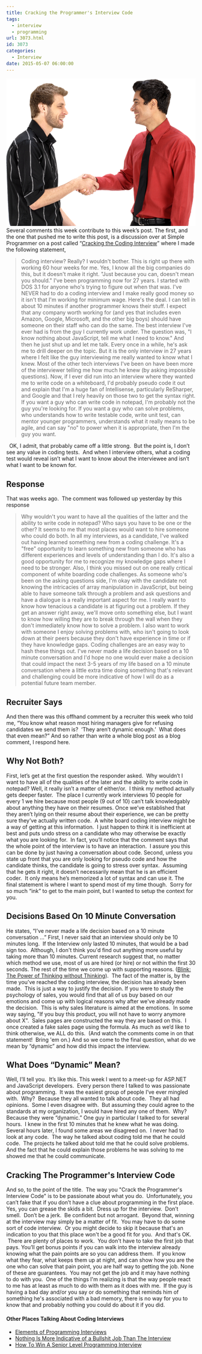 ```yaml
---
title: Cracking the Programmer's Interview Code
tags:
  - interview
  - programming
url: 3073.html
id: 3073
categories:
  - Interview
date: 2015-05-07 06:00:00
---
```


![33Tr](/uploads/2015/04/33Tr.png "33Tr")Several comments this week contribute to this week’s post. The first, and the one that pushed me to write this post, is a discussion over at Simple Programmer on a post called “[Cracking the Coding Interview](//simpleprogrammer.com/2015/01/19/cracking-the-coding-interview/)” where I made the following statement,

> Coding interview? Really? I wouldn't bother. This is right up there with working 60 hour weeks for me. Yes, I know all the big companies do this, but it doesn't make it right. "Just because you can, doesn't mean you should." I've been programming now for 27 years. I started with DOS 3.1 for anyone who's trying to figure out when that was. I've NEVER had to do a coding interview and I make really good money so it isn't that I'm working for minimum wage. Here's the deal. I can tell in about 10 minutes if another programmer knows their stuff. I expect that any company worth working for (and yes that includes even Amazon, Google, Microsoft, and the other big boys) should have someone on their staff who can do the same. The best interview I've ever had is from the guy I currently work under. The question was, "I know nothing about JavaScript, tell me what I need to know." And then he just shut up and let me talk. Every once in a while, he's ask me to drill deeper on the topic. But it is the only interview in 27 years where I felt like the guy interviewing me really wanted to know what I knew. Most of the other tech interviews I've been on have been more of the interviewer telling me how much he knew (by asking impossible questions). Now, if I ever did run into an interview where they wanted me to write code on a whiteboard, I'd probably pseudo code it out and explain that I'm a huge fan of Intellisense, particularly ReSharper, and Google and that I rely heavily on those two to get the syntax right. If you want a guy who can write code in notepad, I'm probably not the guy you're looking for. If you want a guy who can solve problems, who understands how to write testable code, write unit test, can mentor younger programmers, understands what it really means to be agile, and can say "no" to power when it is appropriate, then I'm the guy you want.

  OK, I admit, that probably came off a little strong.  But the point is, I don’t see any value in coding tests.  And when I interview others, what a coding test would reveal isn’t what I want to know about the interviewee and isn’t what I want to be known for.

Response
--------

That was weeks ago.  The comment was followed up yesterday by this response

> Why wouldn't you want to have all the qualities of the latter and the ability to write code in notepad? Who says you have to be one or the other? It seems to me that most places would want to hire someone who could do both. In all my interviews, as a candidate, I've walked out having learned something new from a coding challenge. It's a "free" opportunity to learn something new from someone who has different experiences and levels of understanding than I do. It's also a good opportunity for me to recognize my knowledge gaps where I need to be stronger. Also, I think you missed out on one really critical component of white boarding code challenges. As someone who's been on the asking questions side, I'm okay with the candidate not knowing the intricacies of array manipulation in JavaScript, but being able to have someone talk through a problem and ask questions and have a dialogue is a really important aspect for me. I really want to know how tenacious a candidate is at figuring out a problem. If they get an answer right away, we'll move onto something else, but I want to know how willing they are to break through the wall when they don't immediately know how to solve a problem. I also want to work with someone I enjoy solving problems with, who isn't going to look down at their peers because they don't have experience in time or if they have knowledge gaps. Coding challenges are an easy way to hash these things out. I've never made a life decision based on a 10 minute conversation and I'd hope no one would ever make a decision that could impact the next 3-5 years of my life based on a 10 minute conversation where a little extra time doing something that's relevant and challenging could be more indicative of how I will do as a potential future team member.

Recruiter Says
--------------

And then there was this offhand comment by a recruiter this week who told me, “You know what reason most hiring managers give for refusing candidates we send them is?  ‘They aren’t dynamic enough.’  What does that even mean?” And so rather than write a whole blog post as a blog comment, I respond here.

Why Not Both?
-------------

First, let’s get at the first question the responder asked.  Why wouldn’t I want to have all of the qualities of the later and the ability to write code in notepad? Well, it really isn’t a matter of either/or.  I think my method actually gets deeper faster.  The place I currently work interviews 10 people for every 1 we hire because most people (9 out of 10) can’t talk knowledgably about anything they have on their resumes. Once we’ve established that they aren’t lying on their resume about their experience, we can be pretty sure they’ve actually written code.  A white board coding interview might be a way of getting at this information.  I just happen to think it is inefficient at best and puts undo stress on a candidate who may otherwise be exactly what you are looking for.  In fact, you’ll notice that the comment says that the whole point of the interview is to have an interaction.  I assure you this can be done by just having a conversation about code. Second, unless you state up front that you are only looking for pseudo code and how the candidate thinks, the candidate is going to stress over syntax.  Assuming that he gets it right, it doesn’t necessarily mean that he is an efficient coder.  It only means he’s memorized a lot of syntax and can use it. The final statement is where I want to spend most of my time though.  Sorry for so much “ink” to get to the main point, but I wanted to setup the context for you.

Decisions Based On 10 Minute Conversation
-----------------------------------------

He states, “I’ve never made a life decision based on a 10 minute conversation …” First, I never said that an interview should only be 10 minutes long.  If the Interview only lasted 10 minutes, that would be a bad sign too.  Although, I don't think you'd find out anything more useful by taking more than 10 minutes. Current research suggest that, no matter which method we use, most of us are hired (or hire) or not within the first 30 seconds. The rest of the time we come up with supporting reasons. ([Blink: The Power of Thinking without Thinking](/blink)).  The fact of the matter is, by the time you’ve reached the coding interview, the decision has already been made.  This is just a way to justify the decision. If you were to study the psychology of sales, you would find that all of us buy based on our emotions and come up with logical reasons why after we've already made the decision.  This is why sales literature is aimed at the emotions.  In some way saying, "If you buy this product, you will not have to worry anymore about X".  Sales pages are constructed the way they are based on this.  I once created a fake sales page using the formula. As much as we’d like to think otherwise, we ALL do this.  (And watch the comments come in on that statement!  Bring 'em on.) And so we come to the final question, what do we mean by “dynamic” and how did this impact the interview.

What Does “Dynamic” Mean?
-------------------------

Well, I’ll tell you.  It’s like this. This week I went to a meet-up for ASP.NET and JavaScript developers.  Every person there I talked to was passionate about programming.  It was the easiest group of people I’ve ever mingled with.  Why?  Because they all wanted to talk about code.  They all had opinions.  Some I even disagree with.  But assuming they could agree to the standards at my organization, I would have hired any one of them.  Why?  Because they were “dynamic.” One guy in particular I talked to for several hours.  I knew in the first 10 minutes that he knew what he was doing.  Several hours later, I found some areas we disagreed on.  I never had to look at any code.  The way he talked about coding told me that he could code.  The projects he talked about told me that he could solve problems.  And the fact that he could explain those problems he was solving to me showed me that he could communicate.

Cracking The Programmer's Interview Code
----------------------------------------

And so, to the point of the title.  The way you "Crack the Programmer's Interview Code" is to be passionate about what you do.  Unfortunately, you can’t fake that if you don’t have a clue about programming in the first place.  Yes, you can grease the skids a bit.  Dress up for the interview.  Don’t smell.  Don’t be a jerk.  Be confident but not arrogant.  Beyond that, winning at the interview may simply be a matter of fit.  You may have to do some sort of code interview.  Or you might decide to skip it because that's an indication to you that this place won't be a good fit for you.  And that's OK.  There are plenty of places to work.  You don't have to take the first job that pays. You’ll get bonus points if you can walk into the interview already knowing what the pain points are so you can address them.  If you know what they fear, what keeps them up at night, and can show how you are the one who can solve that pain point, you are half way to getting the job. None of these are guarantees.  You may not get the job and it may have nothing to do with you.  One of the things I'm realizing is that the way people react to me has at least as much to do with them as it does with me.  If the guy is having a bad day and/or you say or do something that reminds him of something he's associated with a bad memory, there is no way for you to know that and probably nothing you could do about it if you did.

#### Other Places Talking About Coding Interviews

*   [Elements of Programming Interviews](/elementsOfProgrammingInterview)
*   [Nothing Is More Indicative of a Bullshit Job Than The Interview](//programmingisterrible.com/post/116698171738/nothing-is-more-indicative-of-a-bullshit-job-than)
*   [How To Win A Senior Level Programming Interview](//www.leaseweblabs.com/2015/04/how-to-win-a-senior-programmer-job-interview/)
